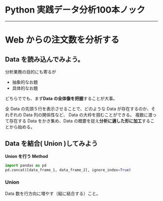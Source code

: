# Python 実践データ分析100本ノック

---
# Web からの注文数を分析する
## Data を読み込んでみよう。
分析業務の目的にも寄るが
- 抽象的なお題
- 具体的なお題

どちらででも、まず**Data の全体像を把握**することが大事。

全 Data の先頭５行を表示させることで、どのような Data が存在するのか、それぞれの Data 列の関係性など、 Data の大枠を掴むことができる。
複数に渡って存在する Data をかき集め、Data の概要を捉え**分析に適した形に加工**することから始める。

## Data を結合( Union )してみよう

**Union を行う Method**
```python
import pandas as pd
pd.concat([data_frame_1, data_frame_2], ignore_index=True)
```

### Union
Data 数を行方向に増やす（縦に結合する）こと。